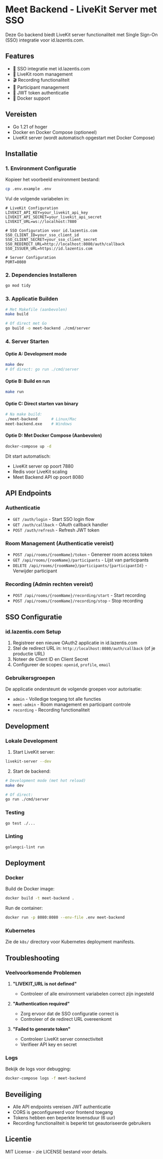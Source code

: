 # Meet Backend - LiveKit Server met SSO

Deze Go backend biedt LiveKit server functionaliteit met Single Sign-On (SSO) integratie voor id.lazentis.com.

## Features

- 🔐 SSO integratie met id.lazentis.com
- 🎥 LiveKit room management
- 🎬 Recording functionaliteit
- 👥 Participant management
- 🔑 JWT token authenticatie
- 🐳 Docker support

## Vereisten

- Go 1.21 of hoger
- Docker en Docker Compose (optioneel)
- LiveKit server (wordt automatisch opgestart met Docker Compose)

## Installatie

### 1. Environment Configuratie

Kopieer het voorbeeld environment bestand:

```bash
cp .env.example .env
```

Vul de volgende variabelen in:

```env
# LiveKit Configuration
LIVEKIT_API_KEY=your_livekit_api_key
LIVEKIT_API_SECRET=your_livekit_api_secret
LIVEKIT_URL=ws://localhost:7880

# SSO Configuration voor id.lazentis.com
SSO_CLIENT_ID=your_sso_client_id
SSO_CLIENT_SECRET=your_sso_client_secret
SSO_REDIRECT_URL=http://localhost:8080/auth/callback
SSO_ISSUER_URL=https://id.lazentis.com

# Server Configuration
PORT=8080
```

### 2. Dependencies Installeren

```bash
go mod tidy
```

### 3. Applicatie Builden

```bash
# Met Makefile (aanbevolen)
make build

# Of direct met Go
go build -o meet-backend ./cmd/server
```

### 4. Server Starten

#### Optie A: Development mode
```bash
make dev
# Of direct: go run ./cmd/server
```

#### Optie B: Build en run
```bash
make run
```

#### Optie C: Direct starten van binary
```bash
# Na make build:
./meet-backend      # Linux/Mac
meet-backend.exe    # Windows
```

#### Optie D: Met Docker Compose (Aanbevolen)
```bash
docker-compose up -d
```

Dit start automatisch:
- LiveKit server op poort 7880
- Redis voor LiveKit scaling
- Meet Backend API op poort 8080

## API Endpoints

### Authenticatie
- `GET /auth/login` - Start SSO login flow
- `GET /auth/callback` - OAuth callback handler
- `POST /auth/refresh` - Refresh JWT token

### Room Management (Authenticatie vereist)
- `POST /api/rooms/{roomName}/token` - Genereer room access token
- `GET /api/rooms/{roomName}/participants` - Lijst van participants
- `DELETE /api/rooms/{roomName}/participants/{participantId}` - Verwijder participant

### Recording (Admin rechten vereist)
- `POST /api/rooms/{roomName}/recording/start` - Start recording
- `POST /api/rooms/{roomName}/recording/stop` - Stop recording

## SSO Configuratie

### id.lazentis.com Setup

1. Registreer een nieuwe OAuth2 applicatie in id.lazentis.com
2. Stel de redirect URL in: `http://localhost:8080/auth/callback` (of je productie URL)
3. Noteer de Client ID en Client Secret
4. Configureer de scopes: `openid`, `profile`, `email`

### Gebruikersgroepen

De applicatie ondersteunt de volgende groepen voor autorisatie:
- `admin` - Volledige toegang tot alle functies
- `meet-admin` - Room management en participant controle
- `recording` - Recording functionaliteit

## Development

### Lokale Development

1. Start LiveKit server:
```bash
livekit-server --dev
```

2. Start de backend:
```bash
# Development mode (met hot reload)
make dev

# Of direct:
go run ./cmd/server
```

### Testing

```bash
go test ./...
```

### Linting

```bash
golangci-lint run
```

## Deployment

### Docker

Build de Docker image:
```bash
docker build -t meet-backend .
```

Run de container:
```bash
docker run -p 8080:8080 --env-file .env meet-backend
```

### Kubernetes

Zie de `k8s/` directory voor Kubernetes deployment manifests.

## Troubleshooting

### Veelvoorkomende Problemen

1. **"LIVEKIT_URL is not defined"**
   - Controleer of alle environment variabelen correct zijn ingesteld

2. **"Authentication required"**
   - Zorg ervoor dat de SSO configuratie correct is
   - Controleer of de redirect URL overeenkomt

3. **"Failed to generate token"**
   - Controleer LiveKit server connectiviteit
   - Verifieer API key en secret

### Logs

Bekijk de logs voor debugging:
```bash
docker-compose logs -f meet-backend
```

## Beveiliging

- Alle API endpoints vereisen JWT authenticatie
- CORS is geconfigureerd voor frontend toegang
- Tokens hebben een beperkte levensduur (6 uur)
- Recording functionaliteit is beperkt tot geautoriseerde gebruikers

## Licentie

MIT License - zie LICENSE bestand voor details.

